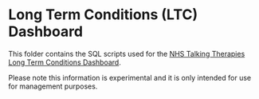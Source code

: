 # Long Term Conditions (LTC) Dashboard
This folder contains the SQL scripts used for the [NHS Talking Therapies Long Term Conditions Dashboard](https://future.nhs.uk/NHSTalkingTherapies/view?objectID=38924528).

Please note this information is experimental and it is only intended for use for management purposes.

